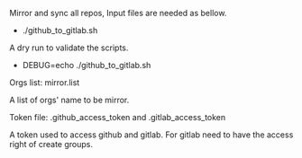 Mirror and sync all repos, Input files are needed as bellow.
- ./github_to_gitlab.sh

A dry run to validate the scripts.
- DEBUG=echo ./github_to_gitlab.sh


Orgs list: mirror.list

A list of orgs' name to be mirror.

Token file: .github_access_token and .gitlab_access_token

A token used to access github and gitlab. For gitlab need to have the access right of create groups.
